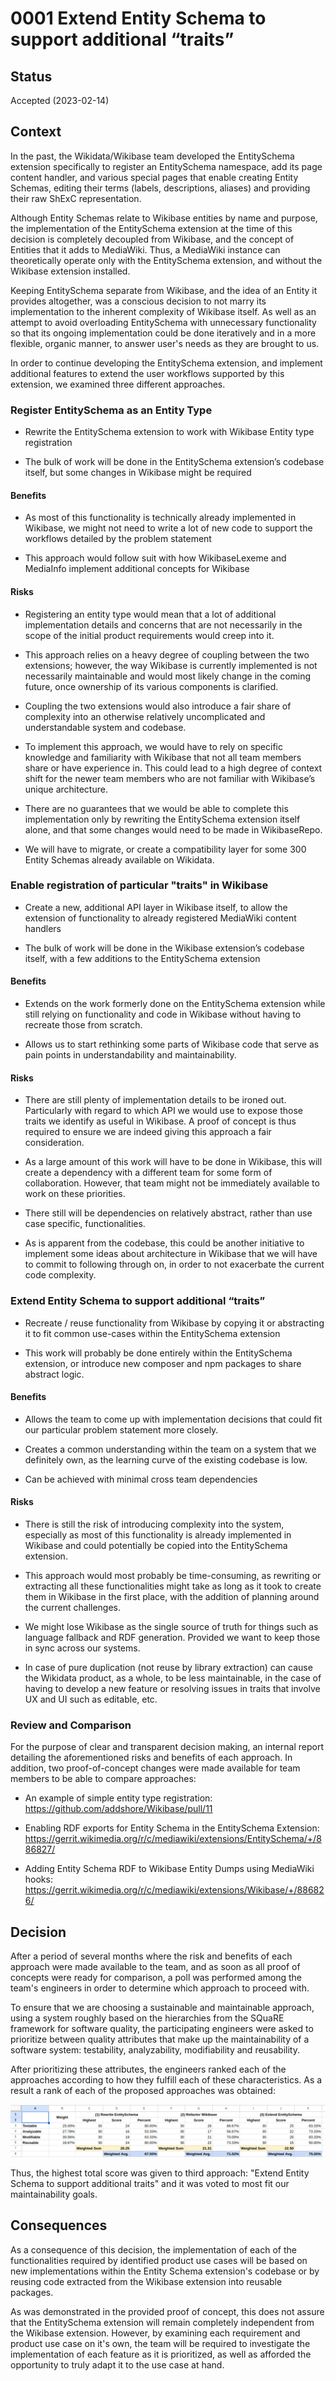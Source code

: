 
# 0001 Extend Entity Schema to support additional “traits”

## Status

Accepted (2023-02-14)

## Context

In the past, the Wikidata/Wikibase team developed the EntitySchema extension
specifically to register an EntitySchema namespace, add its page content
handler, and various special pages that enable creating Entity Schemas, editing
their terms (labels, descriptions, aliases) and providing their raw ShExC
representation.

Although Entity Schemas relate to Wikibase entities by name and purpose, the
implementation of the EntitySchema extension at the time of this decision is
completely decoupled from Wikibase, and the concept of Entities that it adds to
MediaWiki. Thus, a MediaWiki instance can theoretically operate only with the
EntitySchema extension, and without the Wikibase extension installed.

Keeping EntitySchema separate from Wikibase, and the idea of an Entity it
provides altogether, was a conscious decision to not marry its
implementation to the inherent complexity of Wikibase itself. As well as an
attempt to avoid overloading EntitySchema with unnecessary functionality so that
its ongoing implementation could be done iteratively and in a more flexible,
organic manner, to answer user's needs as they are brought to us.

In order to continue developing the EntitySchema extension, and implement
additional features to extend the user workflows supported by this extension,
we examined three different approaches.

### Register EntitySchema as an Entity Type

* Rewrite the EntitySchema extension to work with Wikibase Entity type
registration

* The bulk of work will be done in the EntitySchema extension’s codebase
itself, but some changes in Wikibase might be required

#### Benefits

* As most of this functionality is technically already implemented in Wikibase,
we might not need to write a lot of new code to support the workflows detailed
by the problem statement

* This approach would follow suit with how WikibaseLexeme and MediaInfo
implement additional concepts for Wikibase

#### Risks

* Registering an entity type would mean that a lot of additional implementation
details and concerns that are not necessarily in the scope of the initial
product requirements would creep into it.

* This approach relies on a heavy degree of coupling between the two
extensions; however, the way Wikibase is currently implemented is not
necessarily maintainable and would most likely change in the coming future,
once ownership of its various components is clarified.

* Coupling the two extensions would also introduce a fair share of complexity
into an otherwise relatively uncomplicated and understandable system and
codebase.

* To implement this approach, we would have to rely on specific knowledge and
familiarity with Wikibase that not all team members share or have experience
in. This could lead to a high degree of context shift for the newer team
members who are not familiar with Wikibase’s unique architecture.

* There are no guarantees that we would be able to complete this
implementation only by rewriting the EntitySchema extension itself alone, and
that some changes would need to be made in WikibaseRepo.

* We will have to migrate, or create a compatibility layer for some 300
Entity Schemas already available on Wikidata.

### Enable registration of particular "traits" in Wikibase

* Create a new, additional API layer in Wikibase itself, to allow the extension
of functionality to already registered MediaWiki content handlers

* The bulk of work will be done in the Wikibase extension’s codebase itself,
with a few additions to the EntitySchema extension

#### Benefits

* Extends on the work formerly done on the EntitySchema extension while still
relying on functionality and code in Wikibase without having to recreate those
from scratch.

* Allows us to start rethinking some parts of Wikibase code that serve as pain
points in understandability and maintainability.


#### Risks

* There are still plenty of implementation details to be ironed out.
Particularly with regard to which API we would use to expose those traits we
identify as useful in Wikibase. A proof of concept is thus required to ensure
we are indeed giving this approach a fair consideration.

* As a large amount of this work will have to be done in Wikibase, this will
create a dependency with a different team for some form of collaboration.
However, that team might not be immediately available to work on these
priorities.

* There still will be dependencies on relatively abstract, rather than use case
specific, functionalities.

* As is apparent from the codebase, this could be another initiative to
implement some ideas about architecture in Wikibase that we will have to commit
to following through on, in order to not exacerbate the current code complexity.

### Extend Entity Schema to support additional “traits”

* Recreate / reuse functionality from Wikibase by copying it or abstracting it
to fit common use-cases within the EntitySchema extension

* This work will probably be done entirely within the EntitySchema extension,
or introduce new composer and npm packages to share abstract logic.

#### Benefits

* Allows the team to come up with implementation decisions that could fit our
particular problem statement more closely.

* Creates a common understanding within the team on a system that we definitely
own, as the learning curve of the existing codebase is low.

* Can be achieved with minimal cross team dependencies

#### Risks

* There is still the risk of introducing complexity into the system, especially
as most of this functionality is already implemented in Wikibase and could
potentially be copied into the EntitySchema extension.

* This approach would most probably be time-consuming, as rewriting or
extracting all these functionalities might take as long as it took to create
them in Wikibase in the first place, with the addition of planning around the
current challenges.

* We might lose Wikibase as the single source of truth for things such as
language fallback and RDF generation. Provided we want to keep those in sync
across our systems.

* In case of pure duplication (not reuse by library extraction) can cause the
Wikidata product, as a whole, to be less maintainable, in the case of having to
develop a new feature or resolving issues in traits that involve UX and UI such
as editable, etc.

### Review and Comparison

For the purpose of clear and transparent decision making, an internal report
detailing the aforementioned risks and benefits of each approach. In addition,
two proof-of-concept changes were made available for team members to be able to
compare approaches:

- An example of simple entity type registration:
https://github.com/addshore/Wikibase/pull/11

- Enabling RDF exports for Entity Schema in the EntitySchema Extension:
https://gerrit.wikimedia.org/r/c/mediawiki/extensions/EntitySchema/+/886827/

- Adding Entity Schema RDF to Wikibase Entity Dumps using MediaWiki hooks:
https://gerrit.wikimedia.org/r/c/mediawiki/extensions/Wikibase/+/886826/

## Decision

After a period of several months where the risk and benefits of each approach
were made available to the team, and as soon as all proof of concepts were
ready for comparison, a poll was performed among the team's engineers in order
to determine which approach to proceed with.

To ensure that we are choosing a sustainable and maintainable approach, using a
system roughly based on the hierarchies from the SQuaRE framework for
software quality, the participating engineers were asked to prioritize between
quality attributes that make up the maintainability of a software system:
testability, analyzability, modifiability and reusability.

After prioritizing these attributes, the engineers ranked each of the approaches
according to how they fulfill each of these characteristics. As a result a rank
of each of the proposed approaches was obtained:

![Entity Schema extension technical direction - decision results](../images/adr-0001-decision-results.png)

Thus, the highest total score was given to third approach: "Extend Entity
Schema to support additional traits" and it was voted to most fit our
maintainability goals.

## Consequences

As a consequence of this decision, the implementation of each of the
functionalities required by identified product use cases will be based on new implementations within the Entity Schema extension's codebase or by reusing
code extracted from the Wikibase extension into reusable packages.

As was demonstrated in the provided proof of concept, this does not assure that
the EntitySchema extension will remain completely independent from the Wikibase
extension. However, by examining each requirement and product use case on it's
own, the team will be required to investigate the implementation of each
feature as it is prioritized, as well as afforded the opportunity to truly
adapt it to the use case at hand.

